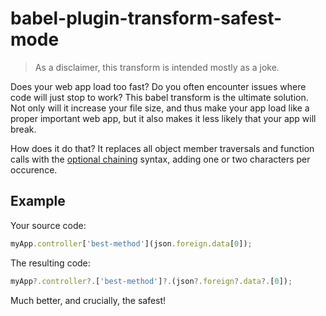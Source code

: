 # babel-plugin-transform-safest-mode

> As a disclaimer, this transform is intended mostly as a joke.

Does your web app load too fast? Do you often encounter issues where code will just stop to work? This babel transform is the ultimate solution. Not only will it increase your file size, and thus make your app load like a proper important web app, but it also makes it less likely that your app will break.

How does it do that? It replaces all object member traversals and function calls with the [optional chaining](https://developer.mozilla.org/en-US/docs/Web/JavaScript/Reference/Operators/Optional_chaining) syntax, adding one or two characters per occurence.

## Example

Your source code:

```js
myApp.controller['best-method'](json.foreign.data[0]);
```

The resulting code:

```js
myApp?.controller?.['best-method']?.(json?.foreign?.data?.[0]);
```

Much better, and crucially, the safest!
